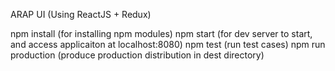 ARAP UI (Using ReactJS + Redux)

npm install (for installing npm modules)
npm start (for dev server to start, and access applicaiton at localhost:8080)
npm test (run test cases)
npm run production (produce production distribution in dest directory)

